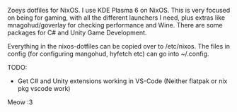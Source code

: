 Zoeys dotfiles for NixOS.
I use KDE Plasma 6 on NixOS. This is very focused on being for gaming, with all the different launchers I need, plus extras like mnagohud/goverlay for checking performance and Wine. There are some packages for C# and Unity Game Development.

Everything in the nixos-dotfiles can be copied over to /etc/nixos.
The files in config (for configuring mangohud, hyfetch etc) can go into ~/.config. 

TODO:
- Get C# and Unity extensions working in VS-Code (Neither flatpak or nix pkg vscode work) 

Meow :3 
